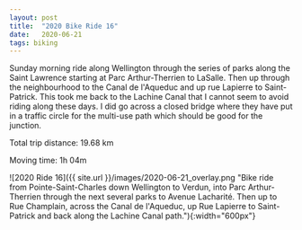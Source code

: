 ```yaml
---
layout: post
title:  "2020 Bike Ride 16"
date:   2020-06-21
tags: biking
---
```


Sunday morning ride along Wellington through the series of parks along the Saint Lawrence starting at Parc Arthur-Therrien to LaSalle. Then up through the neighbourhood to the Canal de l'Aqueduc and up rue Lapierre to Saint-Patrick. This took me back to the Lachine Canal that I cannot seem to avoid riding along these days. I did go across a closed bridge where they have put in a traffic circle for the multi-use path which should be good for the junction.

Total trip distance: 19.68 km

Moving time: 1h 04m

![2020 Ride 16]({{ site.url }}/images/2020-06-21_overlay.png "Bike ride from Pointe-Saint-Charles down Wellington to Verdun, into Parc Arthur-Therrien through the next several parks to Avenue Lacharité. Then up to Rue Champlain, across the Canal de l'Aqueduc, up Rue Lapierre to Saint-Patrick and back along the Lachine Canal path."){:width="600px"}
